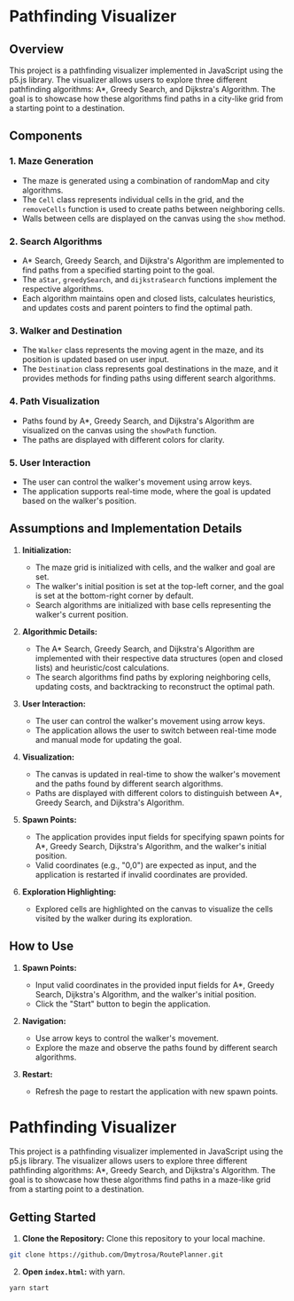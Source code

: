 # Pathfinding Visualizer

## Overview

This project is a pathfinding visualizer implemented in JavaScript using the p5.js library. The visualizer allows users to explore three different pathfinding algorithms: A*, Greedy Search, and Dijkstra's Algorithm. The goal is to showcase how these algorithms find paths in a city-like grid from a starting point to a destination.

## Components

### 1. Maze Generation

- The maze is generated using a combination of randomMap and city algorithms.
- The `Cell` class represents individual cells in the grid, and the `removeCells` function is used to create paths between neighboring cells.
- Walls between cells are displayed on the canvas using the `show` method.

### 2. Search Algorithms

- A* Search, Greedy Search, and Dijkstra's Algorithm are implemented to find paths from a specified starting point to the goal.
- The `aStar`, `greedySearch`, and `dijkstraSearch` functions implement the respective algorithms.
- Each algorithm maintains open and closed lists, calculates heuristics, and updates costs and parent pointers to find the optimal path.

### 3. Walker and Destination

- The `Walker` class represents the moving agent in the maze, and its position is updated based on user input.
- The `Destination` class represents goal destinations in the maze, and it provides methods for finding paths using different search algorithms.

### 4. Path Visualization

- Paths found by A*, Greedy Search, and Dijkstra's Algorithm are visualized on the canvas using the `showPath` function.
- The paths are displayed with different colors for clarity.

### 5. User Interaction

- The user can control the walker's movement using arrow keys.
- The application supports real-time mode, where the goal is updated based on the walker's position.

## Assumptions and Implementation Details

1. **Initialization:**
   - The maze grid is initialized with cells, and the walker and goal are set.
   - The walker's initial position is set at the top-left corner, and the goal is set at the bottom-right corner by default.
   - Search algorithms are initialized with base cells representing the walker's current position.

2. **Algorithmic Details:**
   - The A* Search, Greedy Search, and Dijkstra's Algorithm are implemented with their respective data structures (open and closed lists) and heuristic/cost calculations.
   - The search algorithms find paths by exploring neighboring cells, updating costs, and backtracking to reconstruct the optimal path.

3. **User Interaction:**
   - The user can control the walker's movement using arrow keys.
   - The application allows the user to switch between real-time mode and manual mode for updating the goal.

4. **Visualization:**
   - The canvas is updated in real-time to show the walker's movement and the paths found by different search algorithms.
   - Paths are displayed with different colors to distinguish between A*, Greedy Search, and Dijkstra's Algorithm.

5. **Spawn Points:**
   - The application provides input fields for specifying spawn points for A*, Greedy Search, Dijkstra's Algorithm, and the walker's initial position.
   - Valid coordinates (e.g., "0,0") are expected as input, and the application is restarted if invalid coordinates are provided.

6. **Exploration Highlighting:**
   - Explored cells are highlighted on the canvas to visualize the cells visited by the walker during its exploration.

## How to Use

1. **Spawn Points:**
   - Input valid coordinates in the provided input fields for A*, Greedy Search, Dijkstra's Algorithm, and the walker's initial position.
   - Click the "Start" button to begin the application.

2. **Navigation:**
   - Use arrow keys to control the walker's movement.
   - Explore the maze and observe the paths found by different search algorithms.

3. **Restart:**
   - Refresh the page to restart the application with new spawn points.

# Pathfinding Visualizer

This project is a pathfinding visualizer implemented in JavaScript using the p5.js library. The visualizer allows users to explore three different pathfinding algorithms: A*, Greedy Search, and Dijkstra's Algorithm. The goal is to showcase how these algorithms find paths in a maze-like grid from a starting point to a destination.

## Getting Started

1. **Clone the Repository:** Clone this repository to your local machine.

```bash
git clone https://github.com/Dmytrosa/RoutePlanner.git
```

2. **Open `index.html`:** with yarn.

```bash
yarn start
```
